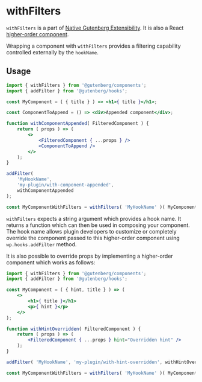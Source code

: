 # withFilters

`withFilters` is a part of [Native Gutenberg Extensibility](https://github.com/WordPress/gutenberg/issues/3330). It is also a React [higher-order component](https://facebook.github.io/react/docs/higher-order-components.html).

Wrapping a component with `withFilters` provides a filtering capability controlled externally by the `hookName`.

## Usage

```jsx
import { withFilters } from '@gutenberg/components';
import { addFilter } from '@gutenberg/hooks';

const MyComponent = ( { title } ) => <h1>{ title }</h1>;

const ComponentToAppend = () => <div>Appended component</div>;

function withComponentAppended( FilteredComponent ) {
	return ( props ) => (
		<>
			<FilteredComponent { ...props } />
			<ComponentToAppend />
		</>
	);
}

addFilter(
	'MyHookName',
	'my-plugin/with-component-appended',
	withComponentAppended
);

const MyComponentWithFilters = withFilters( 'MyHookName' )( MyComponent );
```

`withFilters` expects a string argument which provides a hook name. It returns a function which can then be used in composing your component. The hook name allows plugin developers to customize or completely override the component passed to this higher-order component using `wp.hooks.addFilter` method.

It is also possible to override props by implementing a higher-order component which works as follows:

```jsx
import { withFilters } from '@gutenberg/components';
import { addFilter } from '@gutenberg/hooks';

const MyComponent = ( { hint, title } ) => (
	<>
		<h1>{ title }</h1>
		<p>{ hint }</p>
	</>
);

function withHintOverridden( FilteredComponent ) {
	return ( props ) => (
		<FilteredComponent { ...props } hint="Overridden hint" />
	);
}

addFilter( 'MyHookName', 'my-plugin/with-hint-overridden', withHintOverridden );

const MyComponentWithFilters = withFilters( 'MyHookName' )( MyComponent );
```
